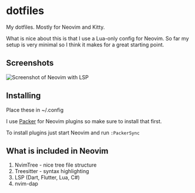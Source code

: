 # dotfiles

My dotfiles. Mostly for Neovim and Kitty.

What is nice about this is that I use a Lua-only config for Neovim. So far my setup is very minimal so I think it makes for a great starting point.

## Screenshots

![Screenshot of Neovim with LSP](https://i.imgur.com/tFPHVyM.png)

## Installing

Place these in ~/.config

I use [Packer](https://github.com/wbthomason/packer.nvim) for Neovim plugins so make sure to install that first.

To install plugins just start Neovim and run `:PackerSync`

## What is included in Neovim

1. NvimTree - nice tree file structure
2. Treesitter - syntax highlighting
3. LSP (Dart, Flutter, Lua, C#)
4. nvim-dap

